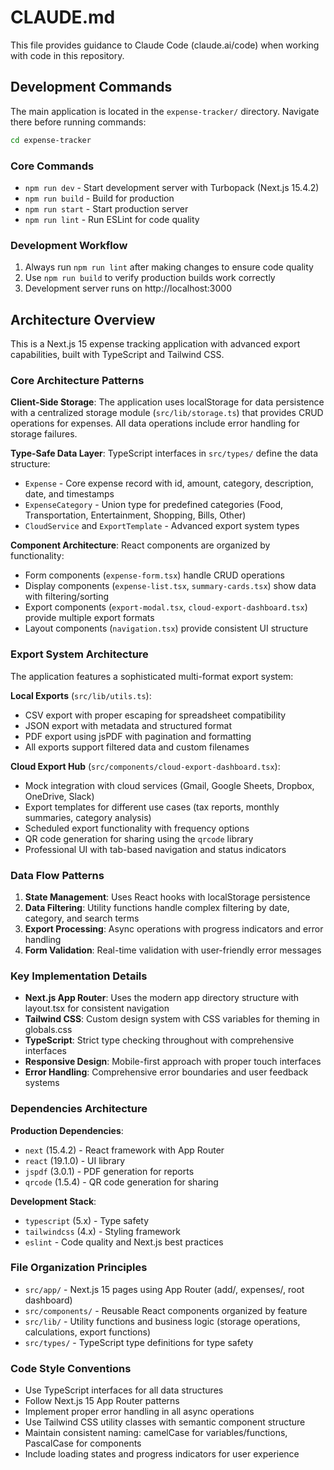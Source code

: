 # CLAUDE.md

This file provides guidance to Claude Code (claude.ai/code) when working with code in this repository.

## Development Commands

The main application is located in the `expense-tracker/` directory. Navigate there before running commands:

```bash
cd expense-tracker
```

### Core Commands
- `npm run dev` - Start development server with Turbopack (Next.js 15.4.2)
- `npm run build` - Build for production 
- `npm run start` - Start production server
- `npm run lint` - Run ESLint for code quality

### Development Workflow
1. Always run `npm run lint` after making changes to ensure code quality
2. Use `npm run build` to verify production builds work correctly
3. Development server runs on http://localhost:3000

## Architecture Overview

This is a Next.js 15 expense tracking application with advanced export capabilities, built with TypeScript and Tailwind CSS.

### Core Architecture Patterns

**Client-Side Storage**: The application uses localStorage for data persistence with a centralized storage module (`src/lib/storage.ts`) that provides CRUD operations for expenses. All data operations include error handling for storage failures.

**Type-Safe Data Layer**: TypeScript interfaces in `src/types/` define the data structure:
- `Expense` - Core expense record with id, amount, category, description, date, and timestamps
- `ExpenseCategory` - Union type for predefined categories (Food, Transportation, Entertainment, Shopping, Bills, Other)
- `CloudService` and `ExportTemplate` - Advanced export system types

**Component Architecture**: React components are organized by functionality:
- Form components (`expense-form.tsx`) handle CRUD operations
- Display components (`expense-list.tsx`, `summary-cards.tsx`) show data with filtering/sorting
- Export components (`export-modal.tsx`, `cloud-export-dashboard.tsx`) provide multiple export formats
- Layout components (`navigation.tsx`) provide consistent UI structure

### Export System Architecture

The application features a sophisticated multi-format export system:

**Local Exports** (`src/lib/utils.ts`):
- CSV export with proper escaping for spreadsheet compatibility
- JSON export with metadata and structured format
- PDF export using jsPDF with pagination and formatting
- All exports support filtered data and custom filenames

**Cloud Export Hub** (`src/components/cloud-export-dashboard.tsx`):
- Mock integration with cloud services (Gmail, Google Sheets, Dropbox, OneDrive, Slack)
- Export templates for different use cases (tax reports, monthly summaries, category analysis)
- Scheduled export functionality with frequency options
- QR code generation for sharing using the `qrcode` library
- Professional UI with tab-based navigation and status indicators

### Data Flow Patterns

1. **State Management**: Uses React hooks with localStorage persistence
2. **Data Filtering**: Utility functions handle complex filtering by date, category, and search terms
3. **Export Processing**: Async operations with progress indicators and error handling
4. **Form Validation**: Real-time validation with user-friendly error messages

### Key Implementation Details

- **Next.js App Router**: Uses the modern app directory structure with layout.tsx for consistent navigation
- **Tailwind CSS**: Custom design system with CSS variables for theming in globals.css
- **TypeScript**: Strict type checking throughout with comprehensive interfaces
- **Responsive Design**: Mobile-first approach with proper touch interfaces
- **Error Handling**: Comprehensive error boundaries and user feedback systems

### Dependencies Architecture

**Production Dependencies**:
- `next` (15.4.2) - React framework with App Router
- `react` (19.1.0) - UI library  
- `jspdf` (3.0.1) - PDF generation for reports
- `qrcode` (1.5.4) - QR code generation for sharing

**Development Stack**:
- `typescript` (5.x) - Type safety
- `tailwindcss` (4.x) - Styling framework
- `eslint` - Code quality and Next.js best practices

### File Organization Principles

- `src/app/` - Next.js 15 pages using App Router (add/, expenses/, root dashboard)
- `src/components/` - Reusable React components organized by feature
- `src/lib/` - Utility functions and business logic (storage operations, calculations, export functions)
- `src/types/` - TypeScript type definitions for type safety

### Code Style Conventions

- Use TypeScript interfaces for all data structures
- Follow Next.js 15 App Router patterns
- Implement proper error handling in all async operations
- Use Tailwind CSS utility classes with semantic component structure
- Maintain consistent naming: camelCase for variables/functions, PascalCase for components
- Include loading states and progress indicators for user experience